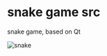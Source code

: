 # snake game src
snake game, based on Qt

![snake](https://pp.vk.me/c627722/v627722054/2445/bJkYnrvWtIA.jpg)

